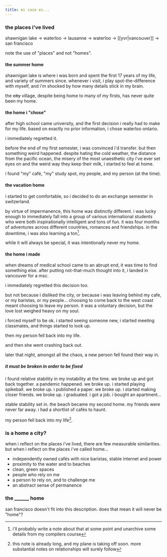 ```yaml
---
title: mi casa es...
---
```


### the places i've lived

shawnigan lake → waterloo → lausanne → waterloo → [[yvr|vancouver]] → san francisco

note the use of "places" and not "homes".

#### the summer home

shawnigan lake is where i was born and spent the first 17 years of my life, and variety of summers since. whenever i visit, i play spot-the-difference with myself, and i'm shocked by how many details stick in my brain.

the ~~city~~ village, despite being home to many of my firsts, has never quite been my home.

#### the home i "chose"

after high school came university, and the first decision i really had to make for my life. based on exactly no prior information, i chose waterloo ontario.

i immediately regretted it.

before the end of my first semester, i was convinced i'd transfer. but then something weird happened. despite hating the cold weather, the distance from the pacific ocean, the misery of the most unaesthetic city i've ever set eyes on and the weird way they keep their milk, i started to feel at home.

i found "my" café, "my" study spot, my people, and my person (at the time).

#### the vacation home

i started to get comfortable, so i decided to do an exchange semester in switzerland.

by virtue of impermanence, this home was distinctly different. i was lucky enough to immediately fall into a group of various international students who were both inspirationally intelligent and tons of fun. it was four months of adventures across different countries, romances and friendships. in the downtime, i was also learning a ton[^1].

while it will always be special, it was intentionally never my home.

[^1]: i'll probably write a note about that at some point and unarchive some details from my compilers course

#### the home i made

when dreams of medical school came to an abrupt end, it was time to find something else. after putting not-that-much thought into it, i landed in vancouver for a msc.

i immediately regretted this decision too.

but not because i disliked the city, or because i was leaving behind my cafe, or my baristas, or my people... choosing to come back to the west coast meant choosing to leave my person. it was a voluntary decision, but the love lost weighed heavy on my soul.

i forced myself to be ok. i started seeing someone new, i started meeting classmates, and things started to look up.

then my person fell back into my life.

and then she went crashing back out.

later that night, amongst all the chaos, a new person fell found their way in.

##### it must be broken in order to be fixed

i found relative stability in my instability at the time. we broke up and got back together. a pandemic happened. we broke up. i started playing spikeball. we broke up. i published a paper. we broke up. i started making closer friends. we broke up. i graduated. i got a job. i bought an apartment...

stable stability set in. the beach became my second home. my friends were never far away. i had a shortlist of cafés to haunt.

my person fell back into my life[^2].

[^2]: this note is already long, and my plane is taking off soon. more substantial notes on relationships will surely follow

### is a home a city?

when i reflect on the places i've lived, there are few measurable similarities. but when i reflect on the places i've called home...
- independently owned cafés with nice baristas, stable internet and power
- proximity to the water and to beaches
- clean, green spaces
- people who rely on me
- a person to rely on, and to challenge me
- an abstract sense of permanence

### the ______ home

san francisco doesn't fit into this description. does that mean it will never be "home"?